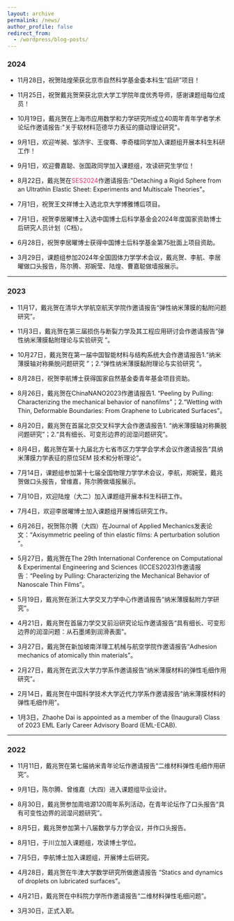 ```yaml
---
layout: archive
permalink: /news/
author_profile: false
redirect_from:
  - /wordpress/blog-posts/
---
```

<!-- Google tag (gtag.js) -->
<script async src="https://www.googletagmanager.com/gtag/js?id=G-K251SYLJ6Y"></script>
<script>
  window.dataLayer = window.dataLayer || [];
  function gtag(){dataLayer.push(arguments);}
  gtag('js', new Date());

  gtag('config', 'G-K251SYLJ6Y');
</script>
<h3>2024</h3>

* 11月28日，祝贺陆煌荣获北京市自然科学基金委本科生“启研”项目！

* 11月25日，祝贺戴兆贺荣获北京大学工学院年度优秀导师，感谢课题组每位成员！

* 10月19日，戴兆贺在上海市应用数学和力学研究所成立40周年青年学者学术论坛作邀请报告:"关于软材料范德华力表征的摄动理论研究"。

* 9月1日，欢迎岑昶、邹济宇、王俊骞、李奇檑同学加入课题组开展本科生科研工作！

* 9月1日，欢迎曹嘉聪、张国政同学加入课题组，攻读研究生学位！

* 8月22日，戴兆贺在<a href="https://upyun.hw.85do.com/2024ses/SES2024%20Program.pdf" style="text-decoration:none;color:#DE3163;">SES2024</a>作邀请报告:"Detaching a Rigid Sphere from an Ultrathin Elastic Sheet: Experiments and Multiscale Theories"。

* 7月1日，祝贺王文祥博士入选北京大学博雅博后项目。

* 7月1日，祝贺李居曜博士入选中国博士后科学基金会2024年度国家资助博士后研究人员计划（C档）。

* 6月28日，祝贺李居曜博士获得中国博士后科学基金第75批面上项目资助。

* 3月29日，课题组参加2024年全国固体力学学术会议，戴兆贺、李航、李居曜做口头报告，陈尔腾、郑婉莹、陆煌、曹嘉聪做墙报展示。
<hr>
<h3>2023</h3>

* 11月17，戴兆贺在清华大学航空航天学院作邀请报告“弹性纳米薄膜的黏附问题研究”。

* 11月3日，戴兆贺在第三届损伤与断裂力学及其工程应用研讨会作邀请报告“弹性纳米薄膜黏附理论与实验研究 ”。

* 10月27日，戴兆贺在第一届中国智能材料与结构系统大会作邀请报告1.“纳米薄膜轴对称撕脱问题研究 ”；2.“弹性纳米薄膜黏附理论与实验研究 ”。

* 8月28日，祝贺李航博士获得国家自然基金委青年基金项目资助。

* 8月26日，戴兆贺在ChinaNANO2023作邀请报告1. “Peeling by Pulling: Characterizing the mechanical behavior of nanofilms”；2.“Wetting with Thin, Deformable Boundaries: From Graphene to Lubricated Surfaces”。

* 8月20日，戴兆贺在首届北京交叉科学大会作邀请报告1. “纳米薄膜轴对称撕脱问题研究”；2.“具有细长、可变形边界的润湿问题研究”。

* 8月4日，戴兆贺在第十九届北方七省市区力学学会学术会议作邀请报告“具纳米薄膜力学表征的原位SEM 技术和分析理论”。

* 7月14日，课题组参加第十七届全国物理力学学术会议，李航，郑婉莹，戴兆贺做口头报告，曾维嘉，陈尔腾做墙报展示。

* 7月10日，欢迎陆煌（大二）加入课题组开展本科生科研工作。

* 7月4日，欢迎李居曜博士加入课题组开展博后研究工作。

* 6月26日，祝贺陈尔腾（大四）在Journal of Applied Mechanics发表论文：“Axisymmetric peeling of thin elastic films: A perturbation solution ”。

* 5月27日，戴兆贺在The 29th International Conference on Computational & Experimental Engineering and Sciences (ICCES2023)作邀请报告：“Peeling by Pulling: Characterizing the Mechanical Behavior of Nanoscale Thin Films”。

* 5月19日，戴兆贺在浙江大学交叉力学中心作邀请报告“纳米薄膜黏附力学研究”。

* 4月21日，戴兆贺在首届力学交叉前沿研究论坛作邀请报告“具有细长、可变形边界的润湿问题：从石墨烯到润滑表面”。

* 3月27日，戴兆贺在新加坡南洋理工机械与航空学院作邀请报告“Adhesion mechanics of atomically thin materials”。

* 2月27日，戴兆贺在武汉大学力学系作邀请报告“纳米薄膜材料的弹性毛细作用研究”。

* 2月14日，戴兆贺在中国科学技术大学近代力学系作邀请报告“纳米薄膜材料的弹性毛细作用”。

* 1月3日，Zhaohe Dai is appointed as a member of the (Inaugural) Class of 2023 EML Early Career Advisory Board (EML-ECAB).
<hr>
<h3>2022</h3>

* 11月11日，戴兆贺在第七届纳米青年论坛作邀请报告“二维材料弹性毛细作用研究”。

* 9月1日，陈尔腾、曾维嘉（大四）进入课题组毕业设计。

* 8月30日，戴兆贺参加周培源120周年系列活动，在青年论坛作了口头报告“具有可变性边界的润湿问题研究”。

* 8月5日，戴兆贺参加第十八届数学与力学会议，并作口头报告。

* 8月1日，于川立加入课题组，攻读博士学位。

* 7月5日，李航博士加入课题组，开展博士后研究。

* 4月28日，戴兆贺在牛津大学数学研究所做邀请报告 “Statics and dynamics of droplets on lubricated surfaces”。

* 4月21日，戴兆贺在中科院力学所作邀请报告“二维材料弹性毛细问题”。

* 3月30日，正式入职。